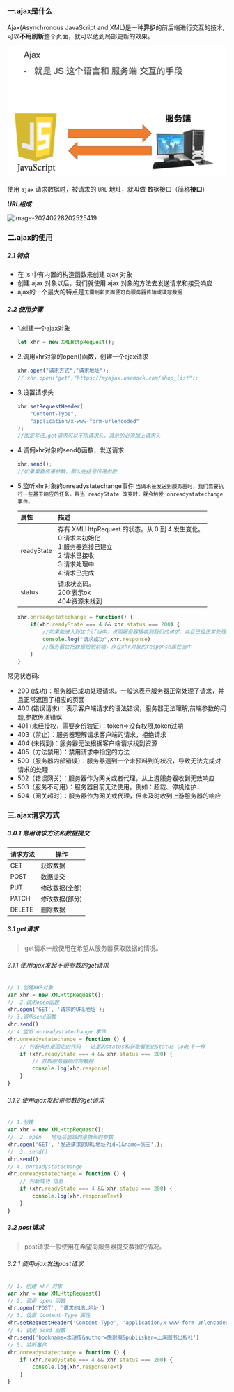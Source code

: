 ### 一.ajax是什么

Ajax(Asynchronous JavaScript and XML)是一种**异步**的前后端进行交互的技术,可以**不用刷新**整个页面，就可以达到局部更新的效果。

![image-20231113134749086](img/image-20231113134749086.png)

使用 `ajax` 请求数据时，被请求的 `URL` 地址，就叫做 数据接口（简称**接口**）

***URL组成***

![image-20240228202525419](E:\beforefiles\web前端课程资料（new）\06.《顽石企业网站》文章详情开发\01.课程大纲\ajax请求\img\image-20240228202525419.png)

### 二.ajax的使用

##### 2.1 特点

- 在 js 中有内置的构造函数来创建 ajax 对象
- 创建 ajax 对象以后，我们就使⽤ ajax 对象的⽅法去发送请求和接受响应
- ajax的一个最大的特点是`无需刷新页面便可向服务器传输或读写数据`

##### 2.2 使用步骤

- 1.创建一个ajax对象

  ```javascript
  let xhr = new XMLHttpRequest();
  ```

- 2.调用xhr对象的open()函数，创建一个ajax请求

  ```javascript
  xhr.open("请求方式","请求地址");
  // xhr.open("get","https://myajax.usemock.com/shop_list");
  ```

- 3.设置请求头

  ```javascript
  xhr.setRequestHeader(
      "Content-Type",
      "application/x-www-form-urlencoded"
  );
  //固定写法,get请求可以不用请求头，其余的必须加上请求头
  ```

- 4.调佣xhr对象的send()函数，发送请求

  ```javascript
  xhr.send();
  //如果需要传递参数，那么在括号传递参数
  ```

- 5.监听xhr对象的onreadystatechange事件
  `当请求被发送到服务器时，我们需要执行一些基于响应的任务。每当 readyState 改变时，就会触发 onreadystatechange 事件。`

  | 属性       | 描述                                                         |
  | ---------- | ------------------------------------------------------------ |
  | readyState | 存有 XMLHttpRequest 的状态。从 0 到 4 发生变化。<br />0:请求未初始化<br />1:服务器连接已建立<br />2:请求已接收<br />3:请求处理中<br />4:请求已完成 |
  | status     | 请求状态码。<br />200:表示ok<br />404:资源未找到             |

  ```javascript
  xhr.onreadystatechange = function() {
      if(xhr.readyState === 4 && xhr.status === 200) {
          //如果能进入到这个if当中，说明服务器接收到我们的请求，并且已经正常处理完毕
          console.log("请求成功",xhr.response)
          //服务器会把数据给到前端，存在xhr对象的response属性当中
      }
  }
  ```

常见状态码:

- 200 (成功)：服务器已成功处理请求。一般这表示服务器正常处理了请求，并且正常返回了相应的页面
- 400 (错误请求)：表示客户端请求的语法错误，服务器无法理解,前端参数的问题,参数传递错误
- 401 (未经授权，需要身份验证)：token=>没有权限,token过期
- 403（禁止）：服务器理解请求客户端的请求，拒绝请求
- 404 (未找到)：服务器无法根据客户端请求找到资源
- 405（方法禁用）：禁用请求中指定的方法
- 500（服务器内部错误）：服务器遇到一个未预料到的状况，导致无法完成对请求的处理
- 502（错误网关）：服务器作为网关或者代理，从上游服务器收到无效响应
- 503（服务不可用）：服务器目前无法使用。例如：超载、停机维护…
- 504（网关超时）：服务器作为网关或代理，但未及时收到上游服务器的响应

### 三.ajax请求方式

##### 3.0.1 常用请求方法和数据提交

| 请求方法 | 操作           |
| -------- | -------------- |
| GET      | 获取数据       |
| POST     | 数据提交       |
| PUT      | 修改数据(全部) |
| PATCH    | 修改数据(部分) |
| DELETE   | 删除数据       |

##### 3.1 get请求

> get请求一般使用在希望从服务器获取数据的情况。

###### 3.1.1 使用ajax发起不带参数的get请求

```javascript
// 1.创建XHR对象
var xhr = new XMLHttpRequest();
//  2.调用open函数
xhr.open('GET', '请求的URL地址');
// 3.调用send函数
xhr.send()
// 4.监听 onreadystatechange 事件
xhr.onreadystatechange = function () {
    // 判断条件是固定的代码   这里的status和获取看到的Status Code不一样
    if (xhr.readyState === 4 && xhr.status === 200) {
        // 获取服务器响应的数据   
        console.log(xhr.response)
    }
}
```

###### 3.1.2 使用ajax发起带参数的get请求

```javascript
// 1.创建
var xhr = new XMLHttpRequest();
//  2. open   地址后面跟的是携带的参数
xhr.open('GET', '发送请求的URL地址?id=1&name=张三',);
//  3. send()
xhr.send();
// 4. onreadystatechange
xhr.onreadystatechange = function () {
    // 判断成功 信息
    if (xhr.readyState === 4 && xhr.status === 200) {
        console.log(xhr.responseText)
    }
}
```

##### 3.2 post请求

> post请求一般使用在希望向服务器提交数据的情况。

###### 3.2.1 使用ajax发送post请求

```javascript
// 1. 创建 xhr 对象
var xhr = new XMLHttpRequest()
// 2. 调用 open 函数
xhr.open('POST', '请求的URL地址')
// 3. 设置 Content-Type 属性
xhr.setRequestHeader('Content-Type', 'application/x-www-form-urlencoded')
// 4. 调用 send 函数
xhr.send('bookname=水浒传&author=施耐庵&publisher=上海图书出版社')
// 5. 监听事件
xhr.onreadystatechange = function () {
    if (xhr.readyState === 4 && xhr.status === 200) {
        console.log(xhr.responseText)
    }
}
```





